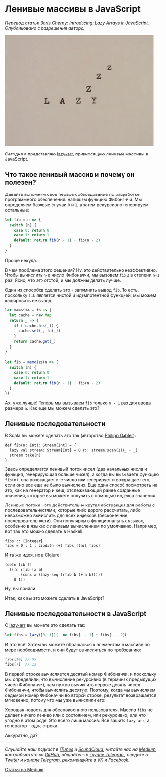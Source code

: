 # Ленивые массивы в JavaScript

*Перевод статьи [Boris Cherny](https://github.com/bcherny): [Introducing: Lazy Arrays in JavaScript](https://performancejs.com/post/ewffd34/Introducing:-Lazy-arrays-in-JavaScript). Опубликовано с разрешения автора.*

![](./lazy.gif)

Сегодня я представляю [lazy-arr](https://github.com/bcherny/lazy-arr), привносящую ленивые массивы в JavaScript.

## Что такое ленивый массив и почему он полезен?

Давайте вспомним свое первое собеседование по разработке программного обеспечения: напишем функцию Фибоначчи. Мы определяем базовые случаи `0` и `1`, а затем рекурсивно генерируем остальные:

```js
let fib = n => {
  switch (n) {
    case 0: return 0
    case 1: return 1
    default: return fib(n - 1) + fib(n - 2)
  }
}
```

Проще некуда.

В чем проблема этого решения? Ну, это действительно неэффективно. Чтобы вычислить `n`-е число Фибоначчи, мы вызовем `fib` `2` в степени `n-1` раз! Ясно, что это отстой, и мы должны делать лучше.

Один из способов сделать это - запомнить вывод `fib`. То есть, поскольку `fib` является чистой и идемпотентной функцией, мы можем кэшировать ее вывод:

```js
let memoize = fn => {
  let cache = new Map
  return _ => {
    if (!cache.has(_)) {
      cache.set(_, fn(_))
    }
    return cache.get(_)
  }
}

let fib = memoize(n => {
  switch (n) {
    case 0: return 0
    case 1: return 1
    default: return fib(n - 1) + fib(n - 2)
  }
})
```

Ах, уже лучше! Теперь мы вызываем `fib` только `n - 1` раз для ввода размера `n`. Как еще мы можем сделать это?

## Ленивые последовательности

В Scala вы можете сделать это так (авторство [Philipp Gabler](https://github.com/phipsgabler)):

```
def fib(n: Int): Stream[Int] = {
  lazy val stream: Stream[Int] = 0 #:: stream.scan(1)(_ + _)
  stream.take(n)
}
```

Здесь определяется ленивый поток чисел (два начальных числа и функция, генерирующая больше чисел), а когда вы вызываете функцию `fib(n)`, она возвращает `n`-е число или генерирует и возвращает его, если оно все еще не было вычислено. Еще один способ посмотреть на это, как на генератор и кеш, отслеживающий ранее созданные значения, которые вы можете получить с помощью индекса значения.

Ленивые потоки - это действительно крутая абстракция для работы с последовательностями, которые либо дорого рассчитать, либо невозможно вычислить для всех индексов (бесконечные последовательности). Они популярны в функциональных языках, особенно в языках с ленивым вычислением по умолчанию. Например, вот так это можно сделать в Haskell:

```
fibs :: [Integer]
fibs = 0 : 1 : zipWith (+) fibs (tail fibs)
```

И та же идея, но в Clojure:

```
(defn fib []
  ((fn rfib [a b]
       (cons a (lazy-seq (rfib b (+ a b)))))
    0 1))
```

Ну, вы поняли.

Итак, как вы это можете сделать в JavaScript?

## Ленивые последовательности в JavaScript

С [lazy-arr](https://github.com/bcherny/lazy-arr) вы можете это сделать так:

```js
let fibs = lazy([0, 1])(_ => fibs[_ - 1] + fibs[_ - 2])
```

И это всё! Затем вы можете обращаться к элементам в массиве по мере необходимости, и они будут вычисляться по требованию:

```js
fibs[10] // 55
fibs[7]  // 13
```

В первой строке вычисляется десятый номер Фибоначчи, и поскольку мы определили, что вычисление рекурсивно (в терминах предыдущих чисел Фибоначчи), нам нужно вычислить первые девять чисел Фибоначчи, чтобы вычислить десятую. Поэтому, когда мы вычисляем седьмой номер Фибоначчи во второй строке, результат возвращается мгновенно, потому что мы уже вычислили его!

Хорошая новость для обеспокоенного пользователя. Массив `fibs` не делает ничего лениво или с состоянием, или рекурсивно, или что угодно в этом роде. Это всего лишь массив. Всё зашито `lazy-arr`, а генератор - одна строка.

Аккуратно, да?

---

*Слушайте наш подкаст в [iTunes](https://itunes.apple.com/ru/podcast/девшахта/id1226773343) и [SoundCloud](https://soundcloud.com/devschacht), читайте нас на [Medium](https://medium.com/devschacht), контрибьютьте на [GitHub](https://github.com/devSchacht), общайтесь в [группе Telegram](https://t.me/devSchacht), следите в [Twitter](https://twitter.com/DevSchacht) и [канале Telegram](https://t.me/devSchachtChannel), рекомендуйте в [VK](https://vk.com/devschacht) и [Facebook](https://www.facebook.com/devSchacht).*

[Статья на Medium](https://medium.com/devschacht/boris-cherny-introducing-lazy-arrays-in-javascript-d7f9da531820)
